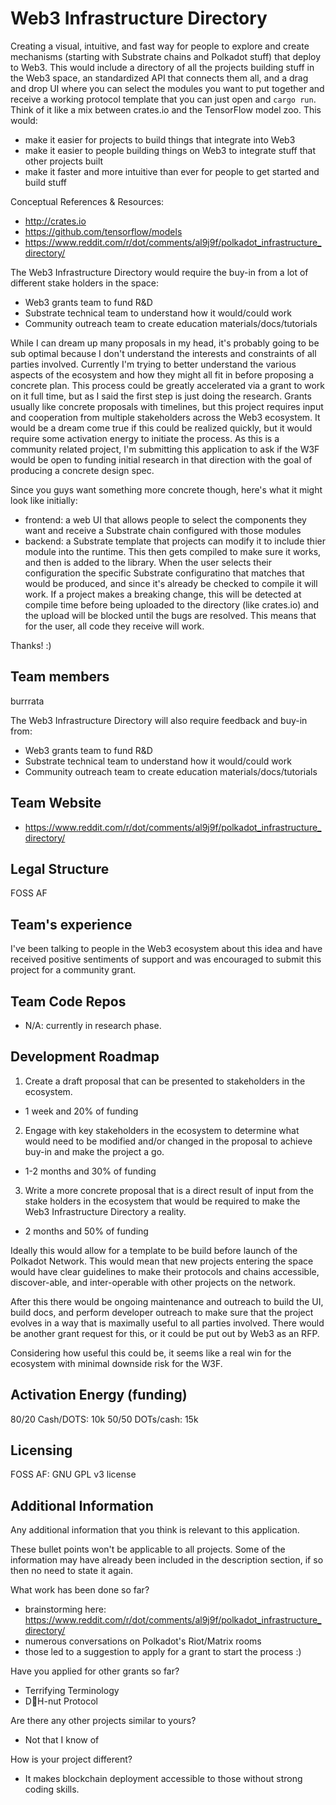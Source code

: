 # Web3 Infrastructure Directory

Creating a visual, intuitive, and fast way for people to explore and create mechanisms (starting with Substrate chains and Polkadot stuff) that deploy to Web3. This would include a directory of all the projects building stuff in the Web3 space, an standardized API that connects them all, and a drag and drop UI where you can select the modules you want to put together and receive a working protocol template that you can just open and `cargo run`. Think of it like a mix between crates.io and the TensorFlow model zoo. This would:
- make it easier for projects to build things that integrate into Web3
- make it easier to people building things on Web3 to integrate stuff that other projects built
- make it faster and more intuitive than ever for people to get started and build stuff

Conceptual References & Resources:
- http://crates.io
- https://github.com/tensorflow/models   
- https://www.reddit.com/r/dot/comments/al9j9f/polkadot_infrastructure_directory/

The Web3 Infrastructure Directory would require the buy-in from a lot of different stake holders in the space:
- Web3 grants team to fund R&D
- Substrate technical team to understand how it would/could work
- Community outreach team to create education materials/docs/tutorials

While I can dream up many proposals in my head, it's probably going to be sub optimal because I don't understand the interests and constraints of all parties involved. Currently I'm trying to better understand the various aspects of the ecosystem and how they might all fit in before proposing a concrete plan. This process could be greatly accelerated via a grant to work on it full time, but as I said the first step is just doing the research. Grants usually like concrete proposals with timelines, but this project requires input and cooperation from multiple stakeholders across the Web3 ecosystem. It would be a dream come true if this could be realized quickly, but it would require some activation energy to initiate the process. As this is a community related project, I'm submitting this application to ask if the W3F would be open to funding initial research in that direction with the goal of producing a concrete design spec.

Since you guys want something more concrete though, here's what it might look like initially:
- frontend: a web UI that allows people to select the components they want and receive a Substrate chain configured with those modules
- backend: a Substrate template that projects can modify it to include thier module into the runtime. This then gets compiled to make sure it works, and then is added to the library. When the user selects their configuration the specific Substrate configuratino that matches that would be produced, and since it's already be checked to compile it will work. If a project makes a breaking change, this will be detected at compile time before being uploaded to the directory (like crates.io) and the upload will be blocked until the bugs are resolved. This means that for the user, all code they receive will work.

Thanks! :)

## Team members
burrrata

The Web3 Infrastructure Directory will also require feedback and buy-in from:
- Web3 grants team to fund R&D
- Substrate technical team to understand how it would/could work
- Community outreach team to create education materials/docs/tutorials

## Team Website	
* https://www.reddit.com/r/dot/comments/al9j9f/polkadot_infrastructure_directory/

## Legal Structure 
FOSS AF

## Team's experience
I've been talking to people in the Web3 ecosystem about this idea and have received positive sentiments of support and was encouraged to submit this project for a community grant. 


## Team Code Repos
* N/A: currently in research phase.

## Development Roadmap

1) Create a draft proposal that can be presented to stakeholders in the ecosystem.
  - 1 week and 20% of funding

2) Engage with key stakeholders in the ecosystem to determine what would need to be modified and/or changed in the proposal to achieve buy-in and make the project a go.
  - 1-2 months and 30% of funding

3) Write a more concrete proposal that is a direct result of input from the stake holders in the ecosystem that would be required to make the Web3 Infrastructure Directory a reality. 
  - 2 months and 50% of funding

Ideally this would allow for a template to be build before launch of the Polkadot Network. This would mean that new projects entering the space would have clear guidelines to make their protocols and chains accessible, discover-able, and inter-operable with other projects on the network. 

After this there would be ongoing maintenance and outreach to build the UI, build docs, and perform developer outreach to make sure that the project evolves in a way that is maximally useful to all parties involved. There would be another grant request for this, or it could be put out by Web3 as an RFP. 

Considering how useful this could be, it seems like a real win for the ecosystem with minimal downside risk for the W3F. 

## Activation Energy (funding)

80/20 Cash/DOTS: 10k
50/50 DOTs/cash: 15k

## Licensing
FOSS AF: GNU GPL v3 license

## Additional Information
Any additional information that you think is relevant to this application.

These bullet points won't be applicable to all projects. Some of the information may have already been included in the description section, if so then no need to state it again.

What work has been done so far?
- brainstorming here: https://www.reddit.com/r/dot/comments/al9j9f/polkadot_infrastructure_directory/
- numerous conversations on Polkadot's Riot/Matrix rooms
- those led to a suggestion to apply for a grant to start the process :)

Have you applied for other grants so far?
- Terrifying Terminology
- D🍩H-nut Protocol

Are there any other projects similar to yours? 
- Not that I know of

How is your project different?
- It makes blockchain deployment accessible to those without strong coding skills.
